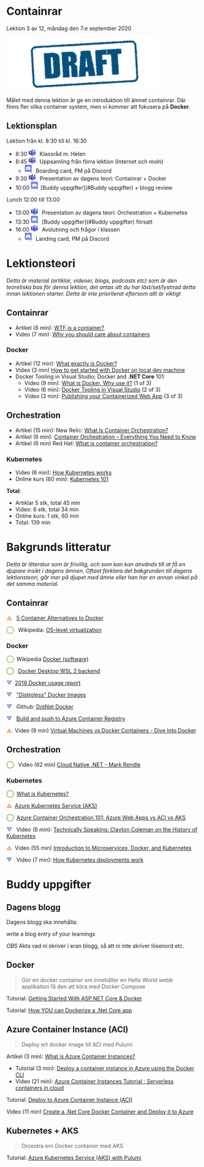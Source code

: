 # Containrar

Lektion 3 av 12, måndag den 7:e september 2020

![Draft](/assets/images/draft.png)

Målet med denna lektion är ge en introduktion till ämnet containrar. Där finns fler olika container system, men vi kommer att fokusera på **Docker**.

## Lektionsplan
Lektion från kl. 8:30 till kl. 16:30

* 8:30 <img style="margin-right:0.5em;" src="assets\images\teams18.png"/> Klassråd m. Helen
* 8:45 <img style="margin-right:0.5em;" src="assets\images\teams18.png"/> Uppsamling från förra lektion (Internet och moln)
  * <img style="margin-right:0.5em;" src="assets\images\discord18.png" alt="Discord"/> Boarding card, PM på Discord
* 9:30 <img style="margin-right:0.5em;" src="assets\images\teams18.png"/> Presentation av dagens teori: Containrar + Docker
* 10:00 <img style="margin-right:0.5em;" src="assets\images\discord18.png" alt="Discord"/>[Buddy uppgifter](#Buddy uppgifter) + blogg review

Lunch 12:00 till 13:00

* 13:00 <img style="margin-right:0.5em;" src="assets\images\teams18.png"/> Presentation av dagens teori: Orchestration + Kubernetes
* 13:30 <img style="margin-right:0.5em;" src="assets\images\discord18.png" alt="Discord"/> [Buddy uppgifter](#Buddy uppgifter) försatt
* 16:00 <img style="margin-right:0.5em;" src="assets\images\teams18.png"/> Avslutning och frågor i klassen
  * <img style="margin-right:0.5em;" src="assets\images\discord18.png" alt="Discord"/> Landing card, PM på Discord

# Lektionsteori
*Detta är material (artiklar, videoer, blogs, podcasts etc) som är den teoretiska bas för denna lektion, det antas att du har läst/set/lystnad detta innan lektionen starter. Detta är inte prioriterat eftersom allt är viktigt*

## Containrar

* Artikel (6 min): [WTF is a container?](https://techcrunch.com/2016/10/16/wtf-is-a-container)
* Video (7 min): [Why you should care about containers](https://www.youtube.com/watch?v=EUitQ8DaZW8)

### Docker

* Artikel (12 min): [What exactly is Docker?](https://medium.com/swlh/what-exactly-is-docker-1dd62e1fde38)
* Video (3 min) [How to get started with Docker on local dev machine](https://www.youtube.com/watch?v=Kx7mOgdr3Ro)
* Docker Tooling in Visual Studio; Docker and **.NET Core** 101:
  * Video (9 min): [What is Docker, Why use it?](https://www.youtube.com/watch?v=vmnvOITMoIg&list=PLdo4fOcmZ0oUvXP_Pt2zOgk8dTWagGs_P) (1 of 3)
  * Video (6 min): [Docker Tooling in Visual Studio](https://www.youtube.com/watch?v=k2sskhYEPkI&list=PLdo4fOcmZ0oUvXP_Pt2zOgk8dTWagGs_P)  (2 of 3) 
  * Video (3 min): [Publishing your Containerized Web App](https://www.youtube.com/watch?v=d7D0h9i-QCw&list=PLdo4fOcmZ0oUvXP_Pt2zOgk8dTWagGs_P)  (3 of 3)

## Orchestration

* Artikel (15 min): New Relic: [What Is Container Orchestration?](https://blog.newrelic.com/engineering/container-orchestration-explained/)
* Artikel (6 min): [Container Orchestration – Everything You Need to Know](https://www.plesk.com/blog/various/container-orchestration/)
* Artikel (6 min) Red Hat: [What is container orchestration?](https://www.redhat.com/en/topics/containers/what-is-container-orchestration)

### Kubernetes

* Video (6 min): [How Kubernetes works](https://www.youtube.com/watch?v=daVUONZqn88)
* Online kurs (60 min): [Kubernetes 101](https://www.ibm.com/cloud/architecture/content/course/kubernetes-101/kubernetes-101)


**Total**:

- Artiklar  5 stk, total 45 min
- Video: 6 stk, total 34 min
- Online kurs: 1 stk, 60 min
- Total: 139 min



# Bakgrunds litteratur

*Detta är litteratur som är frivillig, och som kan kan används till at få en djupare insikt i dagens ämnen. Oftast förklara det bakgrunden till dagens lektionsteori, går mer på djupet med ämne eller han har en annan vinkel på det samma material.*

## Containrar

<span style="color:#E78E35; font-weight: 900; margin-right:0.5em;">&#9651;</span> [5 Container Alternatives to Docker](https://containerjournal.com/topics/container-ecosystems/5-container-alternatives-to-docker/)

<span style="color:#7EAE42; font-weight: bolder; margin-right:0.5em;">&#9711;</span> Wikipedia: [OS-level virtualization](https://en.wikipedia.org/wiki/OS-level_virtualization)

### Docker

<span style="color:#7EAE42; font-weight: bolder; margin-right:0.5em;">&#9711;</span>Wikipedia [Docker (software)](https://en.wikipedia.org/wiki/Docker_(software))

<span style="color:#7EAE42; font-weight: 900; margin-right:0.5em;">&#9711;</span> [Docker Desktop WSL 2 backend](https://docs.docker.com/docker-for-windows/wsl/)

<span style="color:#5874B9; font-weight: 900; margin-right:0.5em;">&#9661;</span>[2018 Docker usage report](https://sysdig.com/blog/2018-docker-usage-report/)

<span style="color:#5874B9; font-weight: 900; margin-right:0.5em;">&#9661;</span> ["Distroless" Docker Images](https://github.com/GoogleContainerTools/distroless)

<span style="color:#5874B9; font-weight: 900; margin-right:0.5em;">&#9661;</span> Github: [DotNet Docker](https://github.com/dotnet/dotnet-docker)

<span style="color:#5874B9; font-weight: 900; margin-right:0.5em;">&#9661;</span> [Build and push to Azure Container Registry](https://docs.microsoft.com/en-us/azure/devops/pipelines/ecosystems/containers/acr-template?view=azure-devops)

<span style="color:#E78E35; font-weight: 900; margin-right:0.5em;">&#9651;</span>Video (9 min) [Virtual Machines vs Docker Containers - Dive Into Docker](https://www.youtube.com/watch?v=TvnZTi_gaNc)

## Orchestration

<span style="color:#7EAE42; font-weight: 900; margin-right:0.5em;">&#9711;</span> Video (62 min) [Cloud Native .NET - Mark Rendle](https://www.youtube.com/watch?v=77Dk3vjVa9k)

### Kubernetes

<span style="color:#7EAE42; font-weight: 900; margin-right:0.5em;">&#9711;</span>[What is Kubernetes?](https://kubernetes.io/docs/concepts/overview/what-is-kubernetes/)

<span style="color:#E78E35; font-weight: 900; margin-right:0.5em;">&#9651;</span>[Azure Kubernetes Service (AKS)](https://docs.microsoft.com/en-us/azure/aks/intro-kubernetes)

<span style="color:#7EAE42; font-weight: 900; margin-right:0.5em;">&#9711;</span>[Azure Container Orchestration 101: Azure Web Apps vs ACI vs AKS](https://www.dragonspears.com/blog/azure-container-orchestration-101-azure-web-apps-vs-aci-vs-aks)

<span style="color:#5874B9; font-weight: 900; margin-right:0.5em;">&#9661;</span> Video (8 min): [Technically Speaking: Clayton Coleman on the History of Kubernetes](https://www.youtube.com/watch?v=zUJTGqWZtq0)

<span style="color:#E78E35; font-weight: 900; margin-right:0.5em;">&#9651;</span>Video (55 min) [Introduction to Microservices, Docker, and Kubernetes](https://www.youtube.com/watch?v=1xo-0gCVhTU)

<span style="color:#5874B9; font-weight: 900; margin-right:0.5em;">&#9661;</span> Video (7 min): [How Kubernetes deployments work](https://www.youtube.com/watch?v=mNK14yXIZF4)

# Buddy uppgifter

## Dagens blogg

Dagens blogg ska innehålla:

write a blog entry of your learnings

*OBS* Akta vad ni skriver i eran blogg, så att ni inte skriver lösenord etc.

## Docker

>  Gör en docker container om innehåller en Hello World webb applikation få den att köra med Docker Compose

Tutorial: [Getting Started With ASP.NET Core & Docker](https://morioh.com/p/5414a74be39d)

Tutorial: [How YOU can Dockerize a .Net Core app](https://softchris.github.io/pages/dotnet-dockerize.html)

## Azure Container Instance (ACI)

>  Deploy ert docker image till ACI med Pulumi

Artikel (3 min): [What is Azure Container Instances?](https://docs.microsoft.com/en-us/azure/container-instances/container-instances-overview)

* Tutorial (3 min): [Deploy a container instance in Azure using the Docker CLI](https://docs.microsoft.com/en-us/azure/container-instances/container-instances-quickstart-docker-cli)
* Video (21 min): [Azure Container Instances Tutorial ; Serverless containers in cloud](https://www.youtube.com/watch?v=jAWLQFi4USk)

Tutorial: [Deploy to Azure Container Instance (ACI)](https://www.pulumi.com/docs/tutorials/azure/container-webserver/)

Video (11 min) [Create a .Net Core Docker Container and Deploy it to Azure](https://www.youtube.com/watch?v=q8nXv56gWms)

## Kubernetes + AKS

> Orcestra ern Docker container med AKS

Tutorial: [Azure Kubernetes Service (AKS) with Pulumi](https://www.pulumi.com/docs/tutorials/kubernetes/aks/)